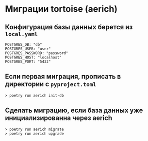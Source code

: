 # Миграции tortoise (aerich)
## Конфигурация базы данных берется из `local.yaml`
```
POSTGRES_DB: "db"
POSTGRES_USER: "user"
POSTGRES_PASSWORD: "password"
POSTGRES_HOST: "localhost"
POSTGRES_PORT: "5432"
```
## Если первая миграция, прописать в директории с `pyproject.toml`
```
> poetry run aerich init-db
```
## Сделать миграцию, если база данных уже инициализированна через aerich
```
> poetry run aerich migrate
> poetry run aerich upgrade
```